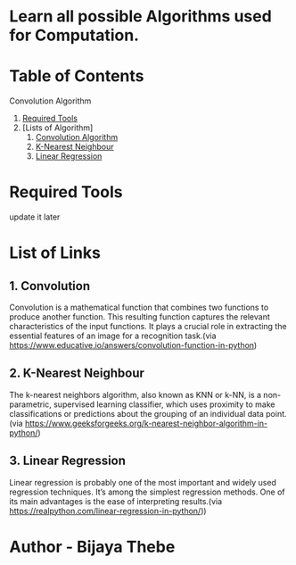 # Learn all possible Algorithms used for Computation.

# Table of Contents
Convolution Algorithm
1. [Required Tools](#tools)
2. [Lists of Algorithm]
   1. [Convolution Algorithm](#conv)
   2. [K-Nearest Neighbour](#knn)
   3. [Linear Regression](#lr)


# Required Tools
update it later

# List of Links
## 1. Convolution <a name ="conv"></a> 

Convolution is a mathematical function that combines two functions to produce another function. This resulting function captures the relevant characteristics of the input functions. It plays a crucial role in extracting the essential features of an image for a recognition task.(via https://www.educative.io/answers/convolution-function-in-python)

## 2. K-Nearest Neighbour <a name = "knn"><a/>
The k-nearest neighbors algorithm, also known as KNN or k-NN, is a non-parametric, supervised learning classifier, which uses proximity to make classifications or predictions about the grouping of an individual data point.(via https://www.geeksforgeeks.org/k-nearest-neighbor-algorithm-in-python/)

## 3. Linear Regression <a name ="lr"></a> 

Linear regression is probably one of the most important and widely used regression techniques. It’s among the simplest regression methods. One of its main advantages is the ease of interpreting results.(via https://realpython.com/linear-regression-in-python/))

#                        Author - Bijaya Thebe
